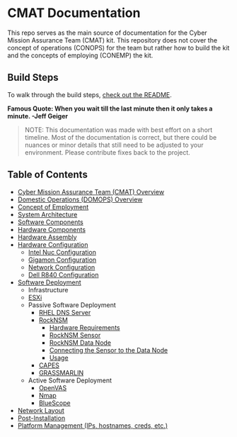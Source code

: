 # CMAT Documentation

This repo serves as the main source of documentation for the Cyber Mission Assurance Team (CMAT) kit. This repository does not cover the concept of operations (CONOPS) for the team but rather how to build the kit and the concepts of employing (CONEMP) the kit.

## Build Steps
To walk through the build steps, [check out the README](./topics/README.md).

  **Famous Quote: When you wait till the last minute then it only takes a minute. -Jeff Geiger**

> NOTE: This documentation was made with best effort on a short timeline. Most of the documentation is correct, but there could be nuances or minor details that still need to be adjusted to your environment. Please contribute fixes back to the project.  

## Table of Contents

- [Cyber Mission Assurance Team (CMAT) Overview](./topics/cmat-overview.md)
- [Domestic Operations (DOMOPS) Overview](./topics/domops-overview.md)
- [Concept of Employment](./topics/cmat-conemp.md)
- [System Architecture](./topics/system-architecture.md)
- [Software Components](./topics/software-components.md)
- [Hardware Components](./topics/hardware-components.md)
- [Hardware Assembly](./topics/hardware-assembly.md)
- [Hardware Configuration](./topics/hardware-configuration.md)
  - [Intel Nuc Configuration](nuc/README.md)
  - [Gigamon Configuration](gigamon/README.md)
  - [Network Configuration](network/README.md)
  - [Dell R840 Configuration](dell/README.md)
- [Software Deployment](./topics/software-deployment.md)
  -  Infrastructure
    - [ESXi](vmware/README.md)
  - Passive Software Deployment
    - [RHEL DNS Server](./dns/README.md)
    - [RockNSM](./rocknsm/README.md)
      - [Hardware Requirements](rocknsm-requirements.md)
      - [RockNSM Sensor](rocknsm-sensor.md)
      - [RockNSM Data Node](rocknsm-datanode.md)
      - [Connecting the Sensor to the Data Node](rocknsm-configuration.md)
      - [Usage](rocknsm-usage.md)
    - [CAPES](./capes/README.md)
    - [GRASSMARLIN](./grassmarlin/README.md)
  - Active Software Deployment
    - [OpenVAS](./openvas/README.md)
    - [Nmap](./nmap/README.md)
    - [BlueScope](./bluescope/README.md)
- [Network Layout](./topics/network/network-layout.md)
- [Post-Installation](./topics/post-install.md)
- [Platform Management (IPs, hostnames, creds, etc.)](./topics/platform-management.md)
